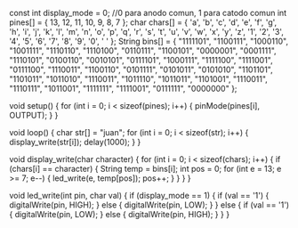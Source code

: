 const int display_mode = 0;  //0 para anodo comun, 1 para catodo comun
int pines[] = { 13, 12, 11, 10, 9, 8, 7 };
char chars[] = { 'a', 'b', 'c', 'd', 'e',
                 'f', 'g', 'h', 'i', 'j',
                 'k', 'l', 'm', 'n',
                 'o', 'p', 'q', 'r', 's',
                 't', 'u', 'v', 'w', 'x',
                 'y', 'z', '1', '2',
                 '3', '4', '5', '6', '7',
                 '8', '9', '0', ' ' };
String bins[] = { "1111101", "1100111", "1000110", "1001111", "1110110",
                  "1110100", "0110111", "1100101", "0000001", "0001111",
                  "1110101", "0100110", "0010101", "0111101",
                  "1000111", "1111100", "1111001", "0111100", "1110011",
                  "1100110", "0101111", "0101011", "0101010", "1101101",
                  "1101011", "1011010", "1110011", "1011110",
                  "1011011", "1101001", "1110011", "1110111", "1011001",
                  "1111111", "1111001", "0111111", "0000000" };

void setup() {
  for (int i = 0; i < sizeof(pines); i++) {
    pinMode(pines[i], OUTPUT);
  }
}

void loop() {
  char str[] = "juan";
  for (int i = 0; i < sizeof(str); i++) {
    display_write(str[i]);
    delay(1000);
  }
}

void display_write(char character) {
  for (int i = 0; i < sizeof(chars); i++) {
    if (chars[i] == character) {
      String temp = bins[i];
      int pos = 0;
      for (int e = 13; e >= 7; e--) {
        led_write(e, temp[pos]);
        pos++;
      }
    }
  }
}

void led_write(int pin, char val) {
  if (display_mode == 1) {
    if (val == '1') {
      digitalWrite(pin, HIGH);
    } else {
      digitalWrite(pin, LOW);
    }
  } else {
    if (val == '1') {
      digitalWrite(pin, LOW);
    } else {
      digitalWrite(pin, HIGH);
    }
  }
}
